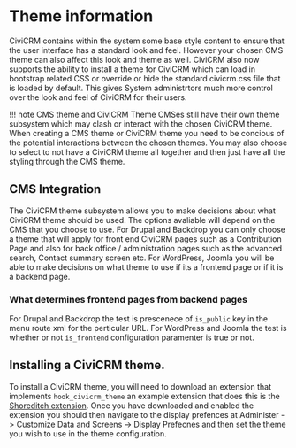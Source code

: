 # Theme information

CiviCRM contains within the system some base style content to ensure that the user interface has a standard look and feel. However your chosen CMS theme can also affect this look and theme as well. CiviCRM also now supports the ability to install a theme for CiviCRM which can load in bootstrap related CSS or override or hide the standard civicrm.css file that is loaded by default. This gives System administrtors much more control over the look and feel of CiviCRM for their users.

!!! note CMS theme and CiviCRM Theme
   CMSes still have their own theme subsystem which may clash or interact with the chosen CiviCRM theme. When creating a CMS theme or CiviCRM theme you need to be concious of the potential interactions between the chosen themes. You may also choose to select to not have a CiviCRM theme all together and then just have all the styling through the CMS theme.

## CMS Integration

The CiviCRM theme subsystem allows you to make decisions about what CiviCRM theme should be used. The options avaliable will depend on the CMS that you choose to use. For Drupal and Backdrop you can only choose a theme that will apply for front end CiviCRM pages such as a Contribution Page and also for back office / administration pages such as the advanced search, Contact summary screen etc. For WordPress, Joomla you will be able to make decisions on what theme to use if its a frontend page or if it is a backend page. 

### What determines frontend pages from backend pages

For Drupal and Backdrop the test is prescenece of `is_public` key in the menu route xml for the perticular URL. For WordPress and Joomla the test is whether or not `is_frontend` configuration paramenter is true or not.

## Installing a CiviCRM theme.

To install a CiviCRM theme, you will need to download an extension that implements `hook_civicrm_theme` an example extension that does this is the [Shoreditch extension](https://civicrm.org/extensions/shoreditch). Once you have downloaded and enabled the extension you should then navigate to the display prefences at Administer -> Customize Data and Screens -> Display Prefecnes and then set the theme you wish to use in the theme configuration.


